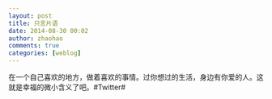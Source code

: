 ```yaml
---
layout: post
title: 只言片语
date: 2014-08-30 00:02
author: zhaohao
comments: true
categories: [weblog]
---
```

在一个自己喜欢的地方，做着喜欢的事情。过你想过的生活，身边有你爱的人。这就是幸福的微小含义了吧。#Twitter#
